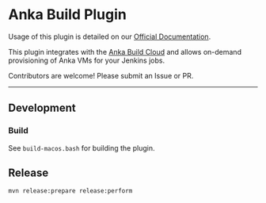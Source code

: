 # Anka Build Plugin

Usage of this plugin is detailed on our [Official Documentation](https://docs.veertu.com/anka/plugins-and-integrations/controller-+-registry/jenkins/).

This plugin integrates with the [Anka Build Cloud](https://ankadocs.veertu.com/docs/anka-build-cloud/) and allows on-demand provisioning of Anka VMs for your Jenkins jobs.

Contributors are welcome! Please submit an Issue or PR.

---

## Development

### Build

See `build-macos.bash` for building the plugin.

## Release

```bash
mvn release:prepare release:perform
```